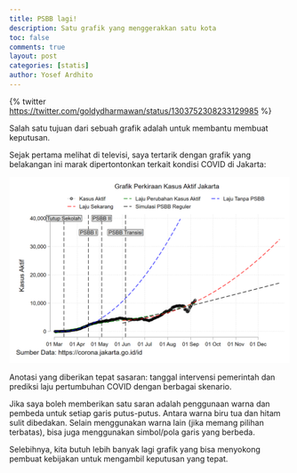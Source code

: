 ```yaml
---
title: PSBB lagi!
description: Satu grafik yang menggerakkan satu kota
toc: false
comments: true
layout: post
categories: [statis]
author: Yosef Ardhito
---
```


{% twitter https://twitter.com/goldydharmawan/status/1303752308233129985 %}

Salah satu tujuan dari sebuah grafik adalah untuk membantu membuat keputusan.

Sejak pertama melihat di televisi, saya tertarik dengan grafik yang belakangan ini marak dipertontonkan terkait kondisi COVID di Jakarta:

![PSBB Jakarta](/images/statis_posts/covid/psbb.png "Sumber: Tweet di atas")

Anotasi yang diberikan tepat sasaran: tanggal intervensi pemerintah dan prediksi laju pertumbuhan COVID dengan berbagai skenario.

Jika saya boleh memberikan satu saran adalah penggunaan warna dan pembeda untuk setiap garis putus-putus. Antara warna biru tua dan hitam sulit dibedakan. Selain menggunakan warna lain (jika memang pilihan terbatas), bisa juga menggunakan simbol/pola garis yang berbeda.

Selebihnya, kita butuh lebih banyak lagi grafik yang bisa menyokong pembuat kebijakan untuk mengambil keputusan yang tepat.




